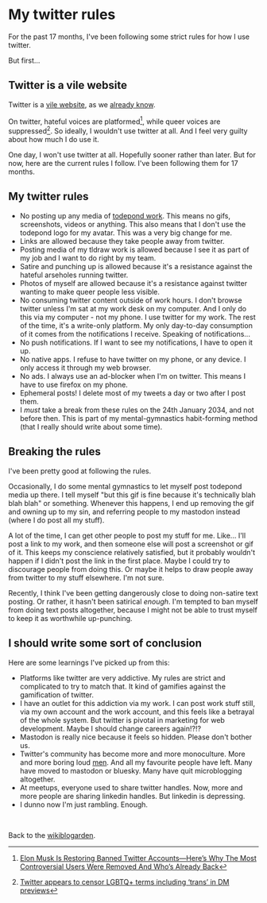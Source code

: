 # My twitter rules 

For the past 17 months, I've been following some strict rules for how I use twitter.

But first...

## Twitter is a vile website

Twitter is a [vile website](https://www.todepond.com/wikiblogarden/social-media/hackernews/), as we [already know](https://www.todepond.com/wikiblogarden/genocide/twitter/died/).

On twitter, hateful voices are platformed[^hate], while queer voices are suppressed[^queer]. So ideally, I wouldn't use twitter at all. And I feel very guilty about how much I do use it.

One day, I won't use twitter at all. Hopefully sooner rather than later. But for now, here are the current rules I follow. I've been following them for 17 months.

## My twitter rules

- No posting up any media of [todepond work](https://www.todepond.com/wikiblogarden/art/todepond/stuff/). This means no gifs, screenshots, videos or anything. This also means that I don't use the todepond logo for my avatar. This was a very big change for me.
- Links are allowed because they take people away from twitter.
- Posting media of my tldraw work is allowed because I see it as part of my job and I want to do right by my team.
- Satire and punching up is allowed because it's a resistance against the hateful arseholes running twitter.
- Photos of myself are allowed because it's a resistance against twitter wanting to make queer people less visible.
- No consuming twitter content outside of work hours. I don't browse twitter unless I'm sat at my work desk on my computer. And I only do this via my computer - not my phone. I use twitter for my work. The rest of the time, it's a write-only platform. My only day-to-day consumption of it comes from the notifications I receive. Speaking of notifications...
- No push notifications. If I want to see my notifications, I have to open it up. 
- No native apps. I refuse to have twitter on my phone, or any device. I only access it through my web browser. 
- No ads. I always use an ad-blocker when I'm on twitter. This means I have to use firefox on my phone.
- Ephemeral posts! I delete most of my tweets a day or two after I post them.
- I *must* take a break from these rules on the 24th January 2034, and not before then. This is part of my mental-gymnastics habit-forming method (that I really should write about some time).

## Breaking the rules

I've been pretty good at following the rules. 

Occasionally, I do some mental gymnastics to let myself post todepond media up there. I tell myself "but this gif is fine because it's technically blah blah blah" or something. Whenever this happens, I end up removing the gif and owning up to my sin, and referring people to my mastodon instead (where I do post all my stuff).

A lot of the time, I can get other people to post my stuff for me. Like... I'll post a link to my work, and then someone else will post a screenshot or gif of it. This keeps my conscience relatively satisfied, but it probably wouldn't happen if I didn't post the link in the first place. Maybe I could try to discourage people from doing this. Or maybe it helps to draw people away from twitter to my stuff elsewhere. I'm not sure.

Recently, I think I've been getting dangerously close to doing non-satire text posting. Or rather, it hasn't been satirical *enough*. I'm tempted to ban myself from doing text posts altogether, because I might not be able to trust myself to keep it as worthwhile up-punching.

## I should write some sort of conclusion

Here are some learnings I've picked up from this: 

- Platforms like twitter are very addictive. My rules are strict and complicated to try to match that. It kind of gamifies against the gamification of twitter. 
- I have an outlet for this addiction via my work. I can post work stuff still, via my own account and the work account, and this feels like a betrayal of the whole system. But twitter is pivotal in marketing for web development. Maybe I should change careers again!?!?
- Mastodon is really nice because it feels so hidden. Please don't bother us. 
- Twitter's community has become more and more monoculture. More and more boring loud [men](https://www.todepond.com/wikiblogarden/men). And all my favourite people have left. Many have moved to mastodon or bluesky. Many have quit microblogging altogether. 
- At meetups, everyone used to share twitter handles. Now, more and more people are sharing linkedin handles. But linkedin is depressing.
- I dunno now I'm just rambling. Enough. 

<br>

Back to the [wikiblogarden](/wikiblogarden).

[^hate]: [Elon Musk Is Restoring Banned Twitter Accounts—Here’s Why The Most Controversial Users Were Removed And Who’s Already Back](https://www.forbes.com/sites/roberthart/2022/11/25/elon-musk-is-restoring-banned-twitter-accounts-heres-why-the-most-controversial-users-were-suspended-and-whos-already-back/)
[^queer]: [Twitter appears to censor LGBTQ+ terms including ‘trans’ in DM previews](https://www.thepinknews.com/2023/04/01/twitter-appears-to-censor-lgbtq-terms-including-trans-in-dm-previews/)
